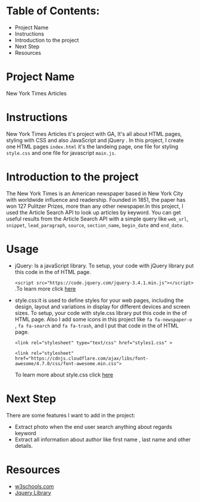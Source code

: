 
# Table of Contents:
- Project Name
- Instructions
- Introduction to the project
- Next Step
- Resources

# Project Name
New York Times Articles

# Instructions
New York Times Articles it's project with GA, It's all about HTML pages, styling with CSS and also JavaScript and jQuery . In this project, I create one HTML pages ``index.html`` it's the landeing page, one file for styling ``style.css`` and one file for javascript ``main.js``.

# Introduction to the project
The New York Times is an American newspaper based in New York City with worldwide influence and readership. Founded in 1851, the paper has won 127 Pulitzer Prizes, more than any other newspaper.In this project, I used the Article Search API to look up articles by keyword.  You can get useful results from the Article Search API with a simple query like `web_url`, `snippet`, `lead_paragraph`, `source`, `section_name`, `begin_date` and `end_date`. 


# Usage
- jQuery: Is a javaScript library. To setup, your code with jQuery library put this code in the <body> of HTML page.

  ``` <script src="https://code.jquery.com/jquery-3.4.1.min.js"></script> ```
.To learn more click [here](https://jquery.com/)

- style.css:it is used to define styles for your web pages, including the design, layout and variations in display for different devices and screen sizes. To setup, your code with style.css library put this code in the <head> of HTML page. Also I add some icons in this project like ```fa fa-newspaper-o``` , ```fa fa-search``` and ```fa fa-trash```, and I put that code in the <head> of HTML page.
  
    ```<link rel="stylesheet" type="text/css" href="styles1.css" >```
    
   ```<link rel="stylesheet" href="https://cdnjs.cloudflare.com/ajax/libs/font-awesome/4.7.0/css/font-awesome.min.css">```
     
   To learn more about style.css click [here](https://www.w3schools.com/css/css_intro.asp)
 
 # Next Step
There are some features I want to add in the project: 
- Extract photo when the end user search anything about regards keyword 
- Extract all information about author like first name , last name and other details.
 
 # Resources
- [w3schools.com](https://www.w3schools.com/css/css_intro.asp)
- [Jquery Library](https://jquery.com/) 
 
 
